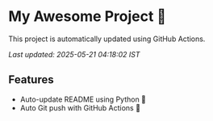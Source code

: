 # My Awesome Project 🚀

This project is automatically updated using GitHub Actions.

_Last updated: 2025-05-21 04:18:02 IST_

## Features
- Auto-update README using Python 🐍
- Auto Git push with GitHub Actions 🤖
